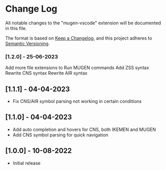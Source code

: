 # Change Log

All notable changes to the "mugen-vscode" extension will be documented in this file.

The format is based on [Keep a Changelog](https://keepachangelog.com/en/1.0.0/),
and this project adheres to [Semantic Versioning](https://semver.org/spec/v2.0.0.html).

### [1.2.0] - 25-06-2023

Add more file extensions to Run MUGEN commands
Add ZSS syntax
Rewrite CNS syntax
Rewrite AIR syntax

## [1.1.1] - 04-04-2023

- Fix CNS/AIR symbol parsing not working in certain conditions

## [1.1.0] - 04-04-2023

- Add auto completion and hovers for CNS, both IKEMEN and MUGEN
- Add CNS symbol parsing for quick navigation

## [1.0.0] - 10-08-2022

- Initial release